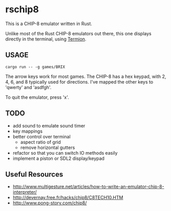 # rschip8
This is a CHIP-8 emulator written in Rust.

Unlike most of the Rust CHIP-8 emulators out there, this one displays directly in the terminal, using [Termion](https://github.com/ticki/termion).

## USAGE

```
cargo run -- -g games/BRIX
```

The arrow keys work for most games. The CHIP-8 has a hex keypad, with 2, 4, 6, and 8 typically used for directions. I've mapped the other keys to 'qwerty' and 'asdfgh'.

To quit the emulator, press 'x'.

## TODO
* add sound to emulate sound timer
* key mappings
* better control over terminal
  * aspect ratio of grid
  * remove horizontal gutters
* refactor so that you can switch IO methods easily
* implement a piston or SDL2 display/keypad

## Useful Resources
* http://www.multigesture.net/articles/how-to-write-an-emulator-chip-8-interpreter/
* http://devernay.free.fr/hacks/chip8/C8TECH10.HTM
* http://www.pong-story.com/chip8/